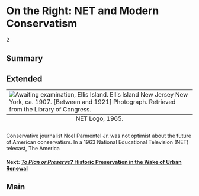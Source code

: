
# On the Right: NET and Modern Conservatism

2

## Summary

## Extended
<table class="NET">
  <caption align="bottom" class="exhibit-caption">NET Logo, 1965.</caption>
  <tr><td><img src="https://s3.amazonaws.com/americanarchive.org/exhibits/ellisisland.png" alt="Awaiting examination, Ellis Island. Ellis Island New Jersey New York, ca. 1907. [Between and 1921] Photograph. Retrieved from the Library of Congress."/></td></tr>
</table>
Conservative journalist Noel Parmentel Jr. was not optimist about the future of American conservatism. In a 1963 National Educational Television (NET) telecast, The America






#### Next: [*To Plan or Preserve?* Historic Preservation in the Wake of Urban Renewal](/exhibits/historic-preservation/urban-renewal)

## Main
